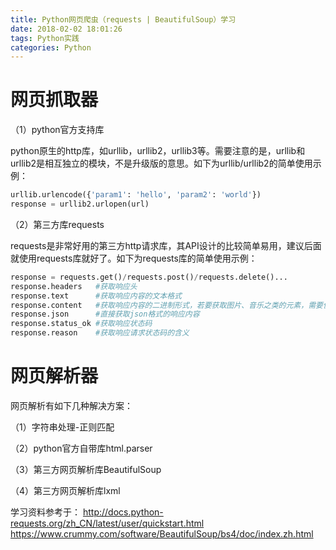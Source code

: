 ```yaml
---
title: Python网页爬虫（requests | BeautifulSoup）学习
date: 2018-02-02 18:01:26
tags: Python实践
categories: Python
---
```


# 网页抓取器

（1）python官方支持库

python原生的http库，如urllib，urllib2，urllib3等。需要注意的是，urllib和urllib2是相互独立的模块，不是升级版的意思。如下为urllib/urllib2的简单使用示例：

```Python
urllib.urlencode({'param1': 'hello', 'param2': 'world'})
response = urllib2.urlopen(url)
```

（2）第三方库requests

requests是非常好用的第三方http请求库，其API设计的比较简单易用，建议后面就使用requests库就好了。如下为requests库的简单使用示例：

```Python
response = requests.get()/requests.post()/requests.delete()...
response.headers   #获取响应头
response.text      #获取响应内容的文本格式
response.content   #获取响应内容的二进制形式，若要获取图片、音乐之类的元素，需要使用response.content哦
response.json      #直接获取json格式的响应内容
response.status_ok #获取响应状态码
response.reason    #获取响应请求状态码的含义
```

# 网页解析器

网页解析有如下几种解决方案：

（1）字符串处理-正则匹配

（2）python官方自带库html.parser

（3）第三方网页解析库BeautifulSoup

（4）第三方网页解析库lxml


学习资料参考于：
http://docs.python-requests.org/zh_CN/latest/user/quickstart.html
https://www.crummy.com/software/BeautifulSoup/bs4/doc/index.zh.html
